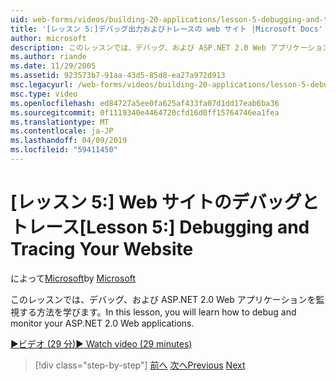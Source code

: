 ```yaml
---
uid: web-forms/videos/building-20-applications/lesson-5-debugging-and-tracing-your-website
title: '[レッスン 5:]デバッグ出力およびトレースの web サイト |Microsoft Docs'
author: microsoft
description: このレッスンでは、デバッグ、および ASP.NET 2.0 Web アプリケーションを監視する方法を学びます。
ms.author: riande
ms.date: 11/29/2005
ms.assetid: 923573b7-91aa-43d5-85d8-ea27a972d913
msc.legacyurl: /web-forms/videos/building-20-applications/lesson-5-debugging-and-tracing-your-website
msc.type: video
ms.openlocfilehash: ed84727a5ee0fa625af433fa07d1dd17eab6ba36
ms.sourcegitcommit: 0f1119340e4464720cfd16d0ff15764746ea1fea
ms.translationtype: MT
ms.contentlocale: ja-JP
ms.lasthandoff: 04/09/2019
ms.locfileid: "59411450"
---
```

# <a name="lesson-5-debugging-and-tracing-your-website"></a><span data-ttu-id="fc164-103">[レッスン 5:] Web サイトのデバッグとトレース</span><span class="sxs-lookup"><span data-stu-id="fc164-103">[Lesson 5:] Debugging and Tracing Your Website</span></span>

<span data-ttu-id="fc164-104">によって[Microsoft](https://github.com/microsoft)</span><span class="sxs-lookup"><span data-stu-id="fc164-104">by [Microsoft](https://github.com/microsoft)</span></span>

<span data-ttu-id="fc164-105">このレッスンでは、デバッグ、および ASP.NET 2.0 Web アプリケーションを監視する方法を学びます。</span><span class="sxs-lookup"><span data-stu-id="fc164-105">In this lesson, you will learn how to debug and monitor your ASP.NET 2.0 Web applications.</span></span>

[<span data-ttu-id="fc164-106">&#9654;ビデオ (29 分)</span><span class="sxs-lookup"><span data-stu-id="fc164-106">&#9654; Watch video (29 minutes)</span></span>](https://channel9.msdn.com/Blogs/ASP-NET-Site-Videos/lesson-5-debugging-and-tracing-your-website)

> [!div class="step-by-step"]
> <span data-ttu-id="fc164-107">[前へ](lesson-4-understanding-web-application-state.md)
> [次へ](lesson-6-working-with-stylesheets-and-master-pages.md)</span><span class="sxs-lookup"><span data-stu-id="fc164-107">[Previous](lesson-4-understanding-web-application-state.md)
[Next](lesson-6-working-with-stylesheets-and-master-pages.md)</span></span>
